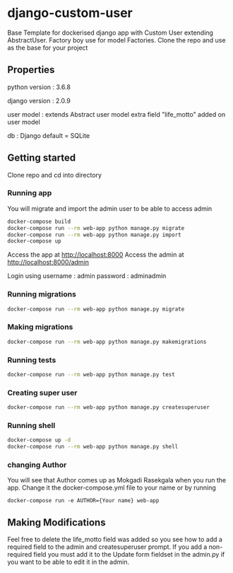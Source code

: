 # django-custom-user

Base Template for dockerised django app with Custom User extending AbstractUser. Factory boy use for model Factories. Clone the repo and use as the base for your project

## Properties
python version : 3.6.8

django version : 2.0.9

user model : extends Abstract user model extra field "life_motto" added on user model

db : Django default = SQLite

## Getting started
Clone repo and cd into directory

### Running app

You will migrate and import the admin user to be able to access admin
```bash
docker-compose build
docker-compose run --rm web-app python manage.py migrate
docker-compose run --rm web-app python manage.py import
docker-compose up
```
Access the app at [http://localhost:8000](http://localhost:8000/)
Access the admin at [http://localhost:8000/admin](http://localhost:8000/admin)

Login using 
  username : admin
  password : adminadmin

### Running migrations 
```bash
docker-compose run --rm web-app python manage.py migrate
```
### Making migrations 
```bash
docker-compose run --rm web-app python manage.py makemigrations
```

### Running tests
```bash
docker-compose run --rm web-app python manage.py test
```

### Creating super user
```bash
docker-compose run --rm web-app python manage.py createsuperuser
```

### Running shell 
```bash
docker-compose up -d
docker-compose run --rm web-app python manage.py shell
```

### changing Author
You will see that Author comes up as Mokgadi Rasekgala when you run the app. Change it the docker-compose.yml file to your name  or by running
```shell
docker-compose run -e AUTHOR={Your name} web-app
```

## Making Modifications
Feel free to delete the life_motto field was added so you see how to add a required field to the admin and createsuperuser prompt. If you add a non-required field you must add it to the Update form fieldset in the admin.py if you want to be able to edit it in the admin.
